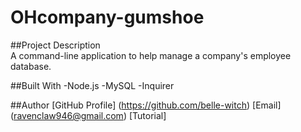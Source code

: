 # OHcompany-gumshoe

##Project Description  
A command-line application to help manage a company's employee database.

##Built With
-Node.js
-MySQL
-Inquirer

##Author
[GitHub Profile] (https://github.com/belle-witch)
[Email] (ravenclaw946@gmail.com)
[Tutorial] 